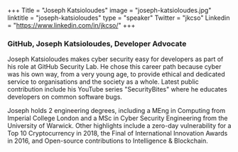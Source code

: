 +++
Title = "Joseph Katsioloudes"
image = "joseph-katsioloudes.jpg"
linktitle = "joseph-katsioloudes"
type = "speaker"
Twitter = "jkcso"
Linkedin = "https://www.linkedin.com/in/jkcso/"
+++

### GitHub, Joseph Katsioloudes, Developer Advocate 
Joseph Katsioloudes makes cyber security easy for developers as part of his role at GitHub Security Lab. He chose this career path because cyber was his own way, from a very young age, to provide ethical and dedicated service to organisations and the society as a whole. Latest public contribution include his YouTube series "SecurityBites" where he educates developers on common software bugs.

Joseph holds 2 engineering degrees, including a MEng in Computing from Imperial College London and a MSc in Cyber Security Engineering from the University of Warwick. Other highlights include a zero-day vulnerability for a Top 10 Cryptocurrency in 2018, the Final of International Innovation Awards in 2016, and Open-source contributions to Intelligence & Blockchain.